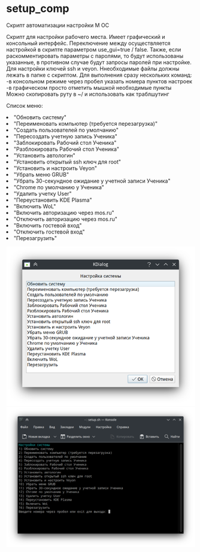# setup_comp
Скрипт автоматизации настройки М ОС

Скрипт для настройки рабочего места. Имеет графический и консольный интерфейс. Переключение между осуществляется настройкой в скрипте параметром use_gui=true / false.
Также, если раскомментировать параметры с паролями, то  будут использованы указанные, в противном случае будут запросы паролей при настройке.<br/>
Для настройки ключей ssh и veyon. Ннеобходимые файлы должны лежать в папке с скриптом.
Для выполнения сразу нескольких команд:<br/>
-в консольном режиме через пробел указать номера пунктов настроек<br/>
-в графическом просто отметить мышкой необходимые пункты<br/>
Можно скопировать руту в ~/ и использовать как траблшутинг

Список меню:
<il>
<li>"Обновить систему"</li>
<li>"Переименовать компьютер (требуется перезагрузка)"</li>
<li>"Создать пользователей по умолчанию"</li>
<li>"Пересоздать учетную запись Ученика"</li>
<li>"Заблокировать Рабочий стол Ученика"</li>
<li>"Разблокировать Рабочий стол Ученика"</li>
<li>"Установить автологин"</li>
<li>"Установить открытый ssh ключ для root"</li>
<li>"Установить и настроить Veyon"</li>
<li>"Убрать меню GRUB"</li>
<li>"Убрать 30-секундное ожидание у учетной записи Ученика"</li>
<li>"Chrome по умолчанию у Ученика"</li>
<li>"Удалить учетку User"</li>
<li>"Переустановить KDE Plasma"</li>
<li>"Включить WoL"</li>
<li>"Включить авторизацию через mos.ru"</li>
<li>"Отключить авторизацию через mos.ru"</li>
<li>"Включить гостевой вход"</li>
<li>"Отключить гостевой вход"</li>
<li>"Перезагрузить"</li>
</il>

![Графический режим](https://github.com/xp9k/setup_comp/blob/main/Screenshot_1.png)
![Консольный режим](https://github.com/xp9k/setup_comp/blob/main/Screenshot_2.png)
